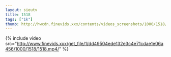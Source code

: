 ```yaml
--- 
layout: sieutv
title: 1518
tags: ["1k"]
thumb: http://hwcdn.finevids.xxx/contents/videos_screenshots/1000/1518/preview.mp4.jpg
---
```

{% include video src="http://www.finevids.xxx/get_file/1/dd49504ede132e3c4e71cdae1e06a456/1000/1518/1518.mp4/" %} 
